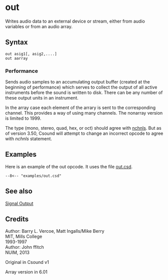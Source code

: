 <!--
id:out
category:Signal I/O:Signal Output
-->
# out
Writes audio data to an external device or stream, either from audio variables or from an audio array.

## Syntax
``` csound-orc
out asig1[, asig2,....]
out aarray
```

### Performance

Sends audio samples to an accumulating output buffer (created at the beginning of performance) which serves to collect the output of all active instruments before the sound is written to disk. There can be any number of these output units in an instrument.

In the array case each element of the arrary is sent to the corresponding channel. This provides a way of using many channels.  The nonarray version is limited  to 1999.

The type (mono, stereo, quad, hex, or oct) should agree with [nchnls](../../opcodes/nchnls). But as of version 3.50, Csound will attempt to change an incorrect opcode to agree with _nchnls_ statement.

## Examples

Here is an example of the out opcode. It uses the file [out.csd](../../examples/out.csd).

``` csound-csd title="Example of the out opcode." linenums="1"
--8<-- "examples/out.csd"
```

## See also

[Signal Output](../../sigio/output)

## Credits

Author: Barry L. Vercoe, Matt Ingalls/Mike Berry<br>
MIT, Mills College<br>
1993-1997<br>
Author: John ffitch<br>
NUIM, 2013<br>

Original in Csound v1

Array version in 6.01

